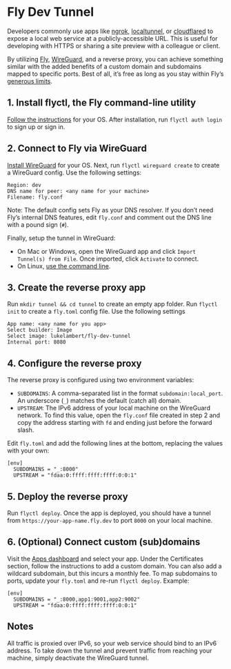 # Fly Dev Tunnel

Developers commonly use apps like [ngrok](https://ngrok.com), [localtunnel](https://localtunnel.github.io/www/), or [cloudflared](https://github.com/cloudflare/cloudflared) to expose a local web service at a publicly-accessible URL. This is useful  for developing with HTTPS or sharing a site preview with a colleague or client.

By utilizing [Fly](https://fly.io), [WireGuard](https://www.wireguard.com), and a reverse proxy, you can achieve something similar with the added benefits of a custom domain and subdomains mapped to specific ports. Best of all, it’s free as long as you stay within Fly’s [generous limits](https://fly.io/docs/about/pricing/).

## 1. Install flyctl, the Fly command-line utility

[Follow the instructions](https://fly.io/docs/flyctl/installing/) for your OS. After installation, run `flyctl auth login` to sign up or sign in.

## 2. Connect to Fly via WireGuard

[Install WireGuard](https://www.wireguard.com/install/) for your OS. Next, run `flyctl wireguard create` to create a WireGuard config. Use the following settings:

```
Region: dev
DNS name for peer: <any name for your machine>
Filename: fly.conf
```

Note: The default config sets Fly as your DNS resolver. If you don’t need Fly’s internal DNS features, edit `fly.conf` and comment out the DNS line with a pound sign (`#`).

Finally, setup the tunnel in WireGuard:
- On Mac or Windows, open the WireGuard app and click `Import Tunnel(s) from File`. Once imported, click `Activate` to connect.
- On Linux, [use the command line](https://fly.io/docs/reference/wireguard/).

## 3. Create the reverse proxy app

Run `mkdir tunnel && cd tunnel` to create an empty app folder. Run `flyctl init` to create a `fly.toml` config file. Use the following settings

```
App name: <any name for you app>
Select builder: Image
Select image: lukelambert/fly-dev-tunnel
Internal port: 8080
```

## 4. Configure the reverse proxy

The reverse proxy is configured using two environment variables:

- `SUBDOMAINS`: A comma-separated list in the format `subdomain:local_port`. An underscore (`_`) matches the default (catch all) domain.
- `UPSTREAM`: The IPv6 address of your local machine on the WireGuard network. To find this value, open the `fly.conf` file created in step 2 and copy the address starting with `fd` and ending just before the forward slash.

Edit `fly.toml` and add the following lines at the bottom, replacing the values with your own:

```
[env]
  SUBDOMAINS = "_:8000"
  UPSTREAM = "fdaa:0:ffff:ffff:ffff:0:0:1"
```

## 5. Deploy the reverse proxy

Run `flyctl deploy`. Once the app is deployed, you should have a tunnel from `https://your-app-name.fly.dev` to port `8000` on your local machine.


## 6. (Optional) Connect custom (sub)domains

Visit the [Apps dashboard](https://fly.io/apps/) and select your app. Under the Certificates section, follow the instructions to add a custom domain. You can also add a wildcard subdomain, but this incurs a monthly fee. To map subdomains to ports, update your `fly.toml` and re-run `flyctl deploy`. Example:

```
[env]
  SUBDOMAINS = "_:8000,app1:9001,app2:9002"
  UPSTREAM = "fdaa:0:ffff:ffff:ffff:0:0:1"
```

## Notes

All traffic is proxied over IPv6, so your web service should bind to an IPv6 address. To take down the tunnel and prevent traffic from reaching your machine, simply deactivate the WireGuard tunnel.
